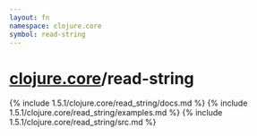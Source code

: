 ```yaml
---
layout: fn
namespace: clojure.core
symbol: read-string
---
```


# [clojure.core](../)/read-string

{% include 1.5.1/clojure.core/read_string/docs.md %}
{% include 1.5.1/clojure.core/read_string/examples.md %}
{% include 1.5.1/clojure.core/read_string/src.md %}

